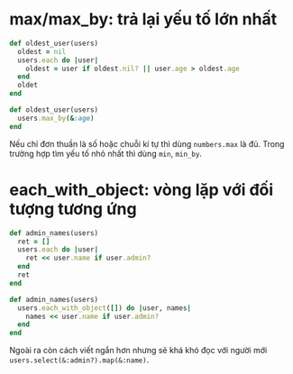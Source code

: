 # max/max_by: trả lại yếu tố lớn nhất

```ruby
def oldest_user(users)
  oldest = nil
  users.each do |user|
    oldest = user if oldest.nil? || user.age > oldest.age
  end
  oldet
end
```

```ruby
def oldest_user(users)
  users.max_by(&:age)
end
```

Nếu chỉ đơn thuần là số hoặc chuỗi kí tự thì dùng `numbers.max` là đủ. 
Trong trường hợp tìm yếu tố nhỏ nhất thì dùng `min`, `min_by`. 

# each_with_object: vòng lặp với đối tượng tương ứng

```ruby
def admin_names(users)
  ret = []
  users.each do |user|
    ret << user.name if user.admin?
  end
  ret
end
```

```ruby
def admin_names(users)
  users.each_with_object([]) do |user, names|
    names << user.name if user.admin?
  end
end
```

Ngoài ra còn cách viết ngắn hơn nhưng sẽ khá khó đọc với người mới `users.select(&:admin?).map(&:name)`. 